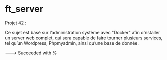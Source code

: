 # ft_server
Projet 42 :

Ce sujet est basé sur l’administration système avec "Docker" 
afin d'nstaller un server web complet, qui sera capable de faire tourner plusieurs services, tel qu’un
Wordpress, Phpmyadmin, ainsi qu’une base de donnée.

---> Succeeded with %
